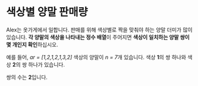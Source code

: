 # 색상별 양말 판매량

Alex는 옷가게에서 일합니다. 판매를 위해 색상별로 짝을 맞춰야 하는 양말 더미가 많이 있습니다. **각 양말의 색상을 나타내는 정수 배열**이 주어지면 **색상이 일치하는 양말 쌍이 몇 개인지 확인**하십시오.

예를 들어, *ar = [1,2,1,2,1,3,2]* 색상의 양말이 *n = 7*개 있습니다. 색상 **1**의 쌍 하나와 색상 **2**의 쌍 하나가 있습니다.

쌍의 수는 **2**입니다.